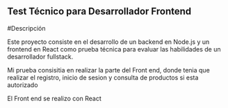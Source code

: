 

## Test Técnico para Desarrollador Frontend


#Descripción

Este proyecto consiste en el desarrollo de un backend en Node.js y un frontend en React como prueba técnica para evaluar las habilidades de un desarrollador fullstack.

Mi prueba consisitia en realizar la parte del Front end, donde tenia que realizar el registro, inicio de sesion y consulta de productos si esta autorizado 

El Front end se realizo con React 
